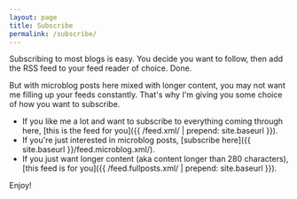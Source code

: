 ```yaml
---
layout: page
title: Subscribe
permalink: /subscribe/
---
```


Subscribing to most blogs is easy. You decide you want to follow, then add the RSS feed to your feed reader of choice. Done. 

But with microblog posts here mixed with longer content, you may not want me filling up your feeds constantly. That's why I'm giving you some choice of how you want to subscribe.

- If you like me a lot and want to subscribe to everything coming through here, [this is the feed for you]({{ /feed.xml/ | prepend: site.baseurl }}).
- If you're just interested in microblog posts, [subscribe here]({{ site.baseurl }}/feed.microblog.xml/).
- If you just want longer content (aka content longer than 280 characters), [this feed is for you]({{ /feed.fullposts.xml/ | prepend: site.baseurl }}). 

Enjoy!